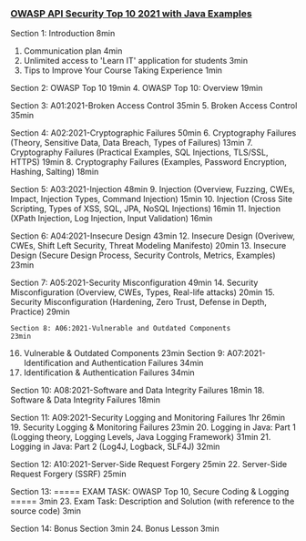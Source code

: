 ### [OWASP API Security Top 10 2021 with Java Examples](https://www.udemy.com/course/owasp-learnit/)

Section 1: Introduction
8min

1. Communication plan
4min
2. Unlimited access to 'Learn IT' application for students
3min
3. Tips to Improve Your Course Taking Experience
1min

Section 2: OWASP Top 10
19min
4. OWASP Top 10: Overview
19min

Section 3: A01:2021-Broken Access Control
35min
5. Broken Access Control
35min

Section 4: A02:2021-Cryptographic Failures
50min
6. Cryptography Failures (Theory, Sensitive Data, Data Breach, Types of Failures)
13min
7. Cryptography Failures (Practical Examples, SQL Injections, TLS/SSL, HTTPS)
19min
8. Cryptography Failures (Examples, Password Encryption, Hashing, Salting)
18min

Section 5: A03:2021-Injection
48min
9. Injection (Overview, Fuzzing, CWEs, Impact, Injection Types, Command Injection)
15min
10. Injection (Cross Site Scripting, Types of XSS, SQL, JPA, NoSQL Injections)
16min
11. Injection (XPath Injection, Log Injection, Input Validation)
16min

Section 6: A04:2021-Insecure Design
43min
12. Insecure Design (Overivew, CWEs, Shift Left Security, Threat Modeling Manifesto)
20min
13. Insecure Design (Secure Design Process, Security Controls, Metrics, Examples)
23min

Section 7: A05:2021-Security Misconfiguration
49min
14. Security Misconfiguration (Overview, CWEs, Types, Real-life attacks)
20min
15. Security Misconfiguration (Hardening, Zero Trust, Defense in Depth, Practice)
    29min

    Section 8: A06:2021-Vulnerable and Outdated Components
    23min
16. Vulnerable &amp; Outdated Components
23min
Section 9: A07:2021-Identification and Authentication Failures
34min
17. Identification &amp; Authentication Failures
34min

Section 10: A08:2021-Software and Data Integrity Failures
18min
18. Software &amp; Data Integrity Failures
18min

Section 11: A09:2021-Security Logging and Monitoring Failures
1hr 26min
19. Security Logging &amp; Monitoring Failures
23min
20. Logging in Java: Part 1 (Logging theory, Logging Levels, Java Logging Framework)
31min
21. Logging in Java: Part 2 (Log4J, Logback, SLF4J)
32min

Section 12: A10:2021-Server-Side Request Forgery
25min
22. Server-Side Request Forgery (SSRF)
25min

Section 13: ===== EXAM TASK: OWASP Top 10, Secure Coding &amp; Logging =====
3min
23. Exam Task: Description and Solution (with reference to the source code)
3min

Section 14: Bonus Section
3min
24. Bonus Lesson
3min